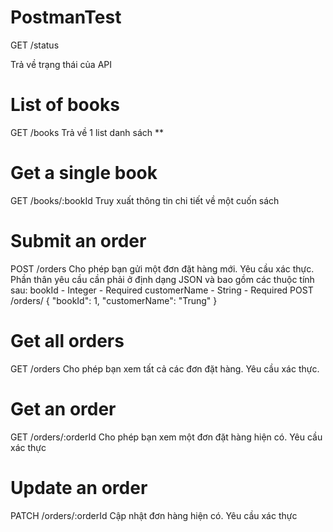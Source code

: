 # PostmanTest

GET /status

Trả về trạng thái của API

# List of books
GET /books
Trả về 1 list danh sách **

# Get a single book
GET /books/:bookId
Truy xuất thông tin chi tiết về một cuốn sách

# Submit an order
POST /orders
Cho phép bạn gửi một đơn đặt hàng mới. Yêu cầu xác thực.
Phần thân yêu cầu cần phải ở định dạng JSON và bao gồm các thuộc tính sau:
bookId - Integer - Required
customerName - String - Required
POST /orders/
{
  "bookId": 1,
  "customerName": "Trung"
}

# Get all orders
GET /orders
Cho phép bạn xem tất cả các đơn đặt hàng. Yêu cầu xác thực.

# Get an order
GET /orders/:orderId
Cho phép bạn xem một đơn đặt hàng hiện có. Yêu cầu xác thực

# Update an order
PATCH /orders/:orderId
Cập nhật đơn hàng hiện có. Yêu cầu xác thực



